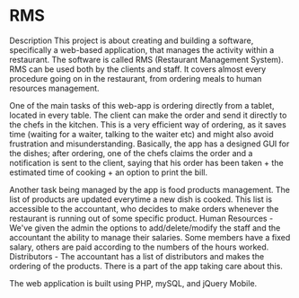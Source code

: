 # RMS

Description
This project is about creating and building a software, specifically a web-based application, that manages the activity within a restaurant. The software is called RMS (Restaurant Management System). RMS can be used both by the clients and staff. It covers almost every procedure going on in the restaurant, from ordering meals to human resources management.

One of the main tasks of this web-app is ordering directly from a tablet, located in every table. The client can make the order and send it directly to the chefs in the kitchen. This is a very efficient way of ordering, as it saves time (waiting for a waiter, talking to the waiter etc) and might also avoid frustration and misunderstanding. Basically, the app has a designed GUI for the dishes; after ordering, one of the chefs claims the order and a notification is sent to the client, saying that his order has been taken + the estimated time of cooking + an option to print the bill. 

Another task being managed by the app is food products management. The list of products are updated everytime a new dish is cooked. This list is accessible to the accountant, who decides to make orders whenever the restaurant is running out of some specific product.
Human Resources - We've given the admin the options to add/delete/modify the staff and the accountant the ability to manage their salaries. Some members have a fixed salary, others are paid according to the numbers of the hours worked. 
Distributors - The accountant has a list of distributors and makes the ordering of the products. There is a part of the app taking care about this.

The web application is built using PHP, mySQL, and jQuery Mobile.

